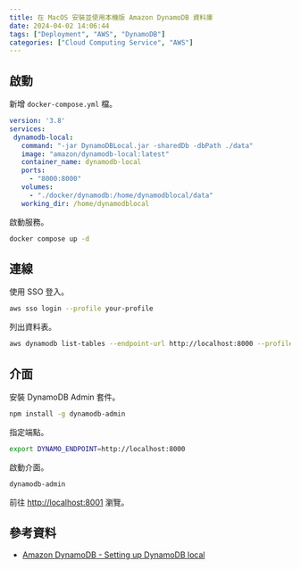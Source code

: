 ```yaml
---
title: 在 MacOS 安裝並使用本機版 Amazon DynamoDB 資料庫
date: 2024-04-02 14:06:44
tags: ["Deployment", "AWS", "DynamoDB"]
categories: ["Cloud Computing Service", "AWS"]
---
```


## 啟動

新增 `docker-compose.yml` 檔。

```yaml
version: '3.8'
services:
 dynamodb-local:
   command: "-jar DynamoDBLocal.jar -sharedDb -dbPath ./data"
   image: "amazon/dynamodb-local:latest"
   container_name: dynamodb-local
   ports:
     - "8000:8000"
   volumes:
     - "./docker/dynamodb:/home/dynamodblocal/data"
   working_dir: /home/dynamodblocal
```

啟動服務。

```bash
docker compose up -d
```

## 連線

使用 SSO 登入。

```bash
aws sso login --profile your-profile
```

列出資料表。

```bash
aws dynamodb list-tables --endpoint-url http://localhost:8000 --profile your-profile
```

## 介面

安裝 DynamoDB Admin 套件。

```bash
npm install -g dynamodb-admin
```

指定端點。

```bash
export DYNAMO_ENDPOINT=http://localhost:8000
```

啟動介面。

```bash
dynamodb-admin
```

前往 <http://localhost:8001> 瀏覽。

## 參考資料

- [Amazon DynamoDB - Setting up DynamoDB local](https://docs.aws.amazon.com/amazondynamodb/latest/developerguide/DynamoDBLocal.html)
